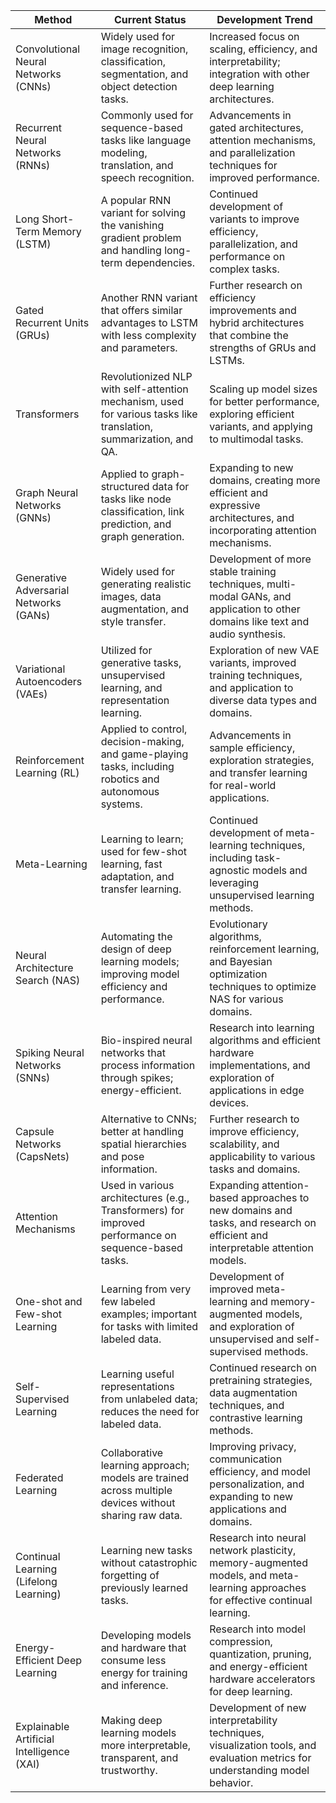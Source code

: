 | Method | Current Status | Development Trend | 
| --- | --- | --- |
Convolutional Neural Networks (CNNs) | Widely used for image recognition, classification, segmentation, and object detection tasks. | Increased focus on scaling, efficiency, and interpretability; integration with other deep learning architectures.
Recurrent Neural Networks (RNNs) | Commonly used for sequence-based tasks like language modeling, translation, and speech recognition. | Advancements in gated architectures, attention mechanisms, and parallelization techniques for improved performance.
Long Short-Term Memory (LSTM) | A popular RNN variant for solving the vanishing gradient problem and handling long-term dependencies. | Continued development of variants to improve efficiency, parallelization, and performance on complex tasks.
Gated Recurrent Units (GRUs) | Another RNN variant that offers similar advantages to LSTM with less complexity and parameters. | Further research on efficiency improvements and hybrid architectures that combine the strengths of GRUs and LSTMs.
Transformers | Revolutionized NLP with self-attention mechanism, used for various tasks like translation, summarization, and QA. | Scaling up model sizes for better performance, exploring efficient variants, and applying to multimodal tasks.
Graph Neural Networks (GNNs) | Applied to graph-structured data for tasks like node classification, link prediction, and graph generation. | Expanding to new domains, creating more efficient and expressive architectures, and incorporating attention mechanisms.
Generative Adversarial Networks (GANs) | Widely used for generating realistic images, data augmentation, and style transfer. | Development of more stable training techniques, multi-modal GANs, and application to other domains like text and audio synthesis.
Variational Autoencoders (VAEs) | Utilized for generative tasks, unsupervised learning, and representation learning. | Exploration of new VAE variants, improved training techniques, and application to diverse data types and domains.
Reinforcement Learning (RL) | Applied to control, decision-making, and game-playing tasks, including robotics and autonomous systems. | Advancements in sample efficiency, exploration strategies, and transfer learning for real-world applications.
Meta-Learning | Learning to learn; used for few-shot learning, fast adaptation, and transfer learning. | Continued development of meta-learning techniques, including task-agnostic models and leveraging unsupervised learning methods.
Neural Architecture Search (NAS) | Automating the design of deep learning models; improving model efficiency and performance. | Evolutionary algorithms, reinforcement learning, and Bayesian optimization techniques to optimize NAS for various domains.
Spiking Neural Networks (SNNs) | Bio-inspired neural networks that process information through spikes; energy-efficient. | Research into learning algorithms and efficient hardware implementations, and exploration of applications in edge devices.
Capsule Networks (CapsNets) | Alternative to CNNs; better at handling spatial hierarchies and pose information. | Further research to improve efficiency, scalability, and applicability to various tasks and domains.
Attention Mechanisms | Used in various architectures (e.g., Transformers) for improved performance on sequence-based tasks. | Expanding attention-based approaches to new domains and tasks, and research on efficient and interpretable attention models.
One-shot and Few-shot Learning | Learning from very few labeled examples; important for tasks with limited labeled data. | Development of improved meta-learning and memory-augmented models, and exploration of unsupervised and self-supervised methods.
Self-Supervised Learning | Learning useful representations from unlabeled data; reduces the need for labeled data. | Continued research on pretraining strategies, data augmentation techniques, and contrastive learning methods.
Federated Learning | Collaborative learning approach; models are trained across multiple devices without sharing raw data. | Improving privacy, communication efficiency, and model personalization, and expanding to new applications and domains.
Continual Learning (Lifelong Learning) | Learning new tasks without catastrophic forgetting of previously learned tasks. | Research into neural network plasticity, memory-augmented models, and meta-learning approaches for effective continual learning.
Energy-Efficient Deep Learning | Developing models and hardware that consume less energy for training and inference. | Research into model compression, quantization, pruning, and energy-efficient hardware accelerators for deep learning.
Explainable Artificial Intelligence (XAI) | Making deep learning models more interpretable, transparent, and trustworthy. | Development of new interpretability techniques, visualization tools, and evaluation metrics for understanding model behavior.















